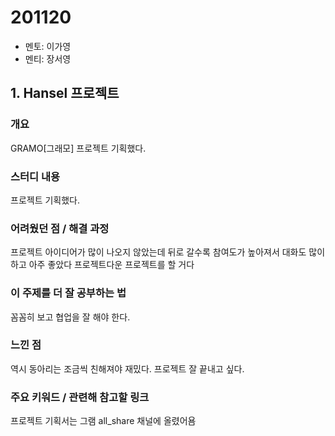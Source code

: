 # 201120

- 멘토: 이가영
- 멘티: 장서영

## 1. Hansel 프로젝트

### 개요

GRAMO[그래모] 프로젝트 기획했다.

### 스터디 내용

프로젝트 기획했다.

### 어려웠던 점 / 해결 과정

프로젝트 아이디어가 많이 나오지 않았는데 뒤로 갈수록 참여도가 높아져서 대화도 많이 하고 아주 좋았다 프로젝트다운 프로젝트를 할 거다

### 이 주제를 더 잘 공부하는 법

꼼꼼히 보고 협업을 잘 해야 한다.

### 느낀 점

역시 동아리는 조금씩 친해져야 재밌다. 프로젝트 잘 끝내고 싶다. 

### 주요 키워드 / 관련해 참고할 링크

프로젝트 기획서는 그램 all_share 채널에 올렸어욤